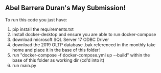 ## Abel Barrera Duran's May Submission!

To run this code you just have:

1. pip install the requirements.txt
2. install docker-desktop and ensure you are able to run docker-compose
3. download microsoft SQL Server 17 ODBC Driver
4. download the 2019 OLTP database .bak referenced in the monthly take home and place it in the base of this folder!
5. run "docker-compose -f docker-compose.yml up --build" within the base of this folder as working dir (cd'd into it)
6. run main.py
